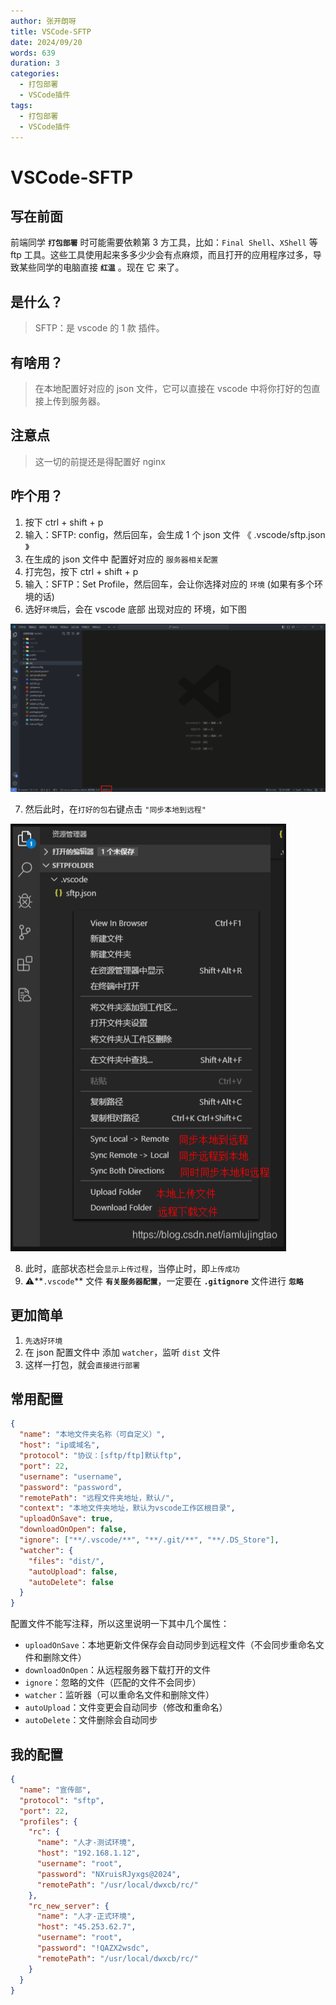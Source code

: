 ```yaml
---
author: 张开朗呀
title: VSCode-SFTP
date: 2024/09/20
words: 639
duration: 3
categories:
  - 打包部署
  - VSCode插件
tags:
  - 打包部署
  - VSCode插件
---
```


<BackTop />

# VSCode-SFTP

## 写在前面

前端同学 **`打包部署`** 时可能需要依赖第 3 方工具，比如：`Final Shell`、`XShell` 等 ftp 工具。这些工具使用起来多多少少会有点麻烦，而且打开的应用程序过多，导致某些同学的电脑直接 **`红温`** 。现在 它 来了。

## 是什么？

> SFTP：是 vscode 的 1 款 插件。

## 有啥用？

> 在本地配置好对应的 json 文件，它可以直接在 vscode 中将你打好的包直接上传到服务器。

## 注意点

> 这一切的前提还是得配置好 nginx

## 咋个用？

1. 按下 ctrl + shift + p
2. 输入：SFTP: config，然后回车，会生成 1 个 json 文件 《 .vscode/sftp.json 》
3. 在生成的 json 文件中 配置好对应的 `服务器相关配置`
4. 打完包，按下 ctrl + shift + p
5. 输入：SFTP：Set Profile，然后回车，会让你选择对应的 `环境` (如果有多个环境的话)
6. 选好`环境`后，会在 vscode 底部 出现对应的 环境，如下图

![image](images/jvC-AcStQ7ksKp-Fin7UnL32dfhUEUWShGFety4TdTM.png)

7. 然后此时，在`打好的包`右键点击 `"同步本地到远程"`

![image](images/to3o_8z1O2_gm1bLqM_oOTRfNowR_CF81sB_9lI0hTA.png)

8. 此时，底部状态栏会`显示上传过程`，当停止时，即`上传成功`
9. ⚠️**`.vscode`** 文件 **`有关服务器配置`**，一定要在 **`.gitignore`** 文件进行 **`忽略`**

## 更加简单

1. `先选好环境`
2. 在 json 配置文件中 添加 `watcher`，监听 `dist` 文件
3. 这样一打包，就会`直接进行部署`

## 常用配置

```json
{
  "name": "本地文件夹名称（可自定义）",
  "host": "ip或域名",
  "protocol": "协议：[sftp/ftp]默认ftp",
  "port": 22,
  "username": "username",
  "password": "password",
  "remotePath": "远程文件夹地址，默认/",
  "context": "本地文件夹地址，默认为vscode工作区根目录",
  "uploadOnSave": true,
  "downloadOnOpen": false,
  "ignore": ["**/.vscode/**", "**/.git/**", "**/.DS_Store"],
  "watcher": {
    "files": "dist/",
    "autoUpload": false,
    "autoDelete": false
  }
}
```

配置文件不能写注释，所以这里说明一下其中几个属性：

- `uploadOnSave`：本地更新文件保存会自动同步到远程文件（不会同步重命名文件和删除文件）
- `downloadOnOpen`：从远程服务器下载打开的文件
- `ignore`：忽略的文件（匹配的文件不会同步）
- `watcher`：监听器（可以重命名文件和删除文件）
- `autoUpload`：文件变更会自动同步（修改和重命名）
- `autoDelete`：文件删除会自动同步

## 我的配置

```json
{
  "name": "宣传部",
  "protocol": "sftp",
  "port": 22,
  "profiles": {
    "rc": {
      "name": "人才-测试环境",
      "host": "192.168.1.12",
      "username": "root",
      "password": "NXruisRJyxgs@2024",
      "remotePath": "/usr/local/dwxcb/rc/"
    },
    "rc_new_server": {
      "name": "人才-正式环境",
      "host": "45.253.62.7",
      "username": "root",
      "password": "!QAZX2wsdc",
      "remotePath": "/usr/local/dwxcb/rc/"
    }
  }
}
```
